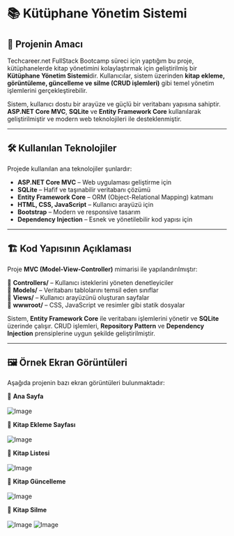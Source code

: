 # 📚 Kütüphane Yönetim Sistemi

## 🎯 Projenin Amacı  
Techcareer.net FullStack Bootcamp süreci için yaptığım bu proje, kütüphanelerde kitap yönetimini kolaylaştırmak için geliştirilmiş bir **Kütüphane Yönetim Sistemi**dir. Kullanıcılar, sistem üzerinden **kitap ekleme, görüntüleme, güncelleme ve silme (CRUD işlemleri)** gibi temel yönetim işlemlerini gerçekleştirebilir.  

Sistem, kullanıcı dostu bir arayüze ve güçlü bir veritabanı yapısına sahiptir. **ASP.NET Core MVC**, **SQLite** ve **Entity Framework Core** kullanılarak geliştirilmiştir ve modern web teknolojileri ile desteklenmiştir.

---

## 🛠 Kullanılan Teknolojiler  
Projede kullanılan ana teknolojiler şunlardır:  

- **ASP.NET Core MVC** – Web uygulaması geliştirme için  
- **SQLite** – Hafif ve taşınabilir veritabanı çözümü  
- **Entity Framework Core** – ORM (Object-Relational Mapping) katmanı  
- **HTML, CSS, JavaScript** – Kullanıcı arayüzü için  
- **Bootstrap** – Modern ve responsive tasarım  
- **Dependency Injection** – Esnek ve yönetilebilir kod yapısı için  

---

## 🏗 Kod Yapısının Açıklaması  
Proje **MVC (Model-View-Controller)** mimarisi ile yapılandırılmıştır:  

📂 **Controllers/** – Kullanıcı isteklerini yöneten denetleyiciler  
📂 **Models/** – Veritabanı tablolarını temsil eden sınıflar  
📂 **Views/** – Kullanıcı arayüzünü oluşturan sayfalar  
📂 **wwwroot/** – CSS, JavaScript ve resimler gibi statik dosyalar  

Sistem, **Entity Framework Core** ile veritabanı işlemlerini yönetir ve **SQLite** üzerinde çalışır. CRUD işlemleri, **Repository Pattern** ve **Dependency Injection** prensiplerine uygun şekilde geliştirilmiştir.

---

## 🖼 Örnek Ekran Görüntüleri  
Aşağıda projenin bazı ekran görüntüleri bulunmaktadır:  

🔹 **Ana Sayfa**  
<br>
![Image](https://github.com/user-attachments/assets/2538fb8f-122c-46e8-a4c7-fb7d4a1d99a8) 


🔹 **Kitap Ekleme Sayfası**  
<br>
![Image](https://github.com/user-attachments/assets/02d45808-7290-404f-becd-d7cc439798c6)


🔹 **Kitap Listesi** 
<br>
<br>
![Image](https://github.com/user-attachments/assets/657f6fc4-a836-49d7-9f16-07a60e0349ff) 


🔹 **Kitap Güncelleme**  
<br>
![Image](https://github.com/user-attachments/assets/46d894e5-b3d2-4397-8bce-5de3a2fa4543) 


🔹 **Kitap Silme**  
<br>
![Image](https://github.com/user-attachments/assets/cbf52435-2036-4961-8cce-33fd22ec2fe6) 
![Image](https://github.com/user-attachments/assets/a78ea43f-0d1d-49b8-8c0f-7f390d60f6f9)

